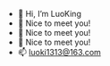 - 👋 Hi, I’m LuoKing
- 👀 Nice to meet you!
- 🌱 Nice to meet you!
- 💞️ Nice to meet you!
- 📫 luoki1313@163.com

<!---
Super-LUOKI/Super-LUOKI is a ✨ special ✨ repository because its `README.md` (this file) appears on your GitHub profile.
You can click the Preview link to take a look at your changes.
--->
